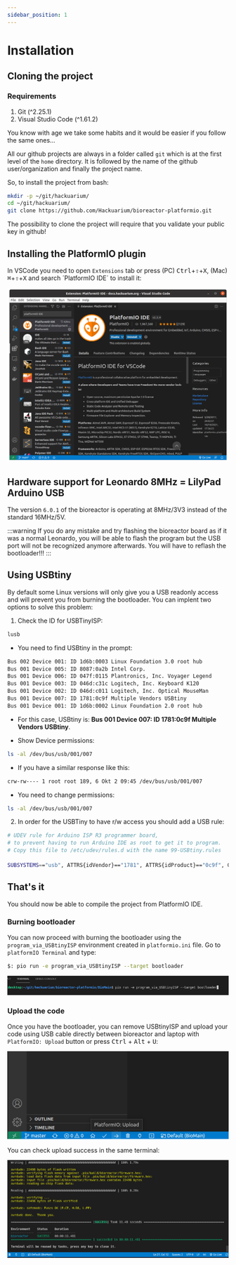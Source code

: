 ```yaml
---
sidebar_position: 1
---
```


# Installation

## Cloning the project

### Requirements

1. Git (^2.25.1)
2. Visual Studio Code (^1.61.2)

You know with age we take some habits and it would be easier if you follow the same ones...

All our github projects are always in a folder called `git`
which is at the first level of the `home` directory. It is followed by the
name of the github user/organization and finally the project name.

So, to install the project from bash:

```bash
mkdir -p ~/git/hackuarium/
cd ~/git/hackuarium/
git clone https://github.com/Hackuarium/bioreactor-platformio.git
```

The possibility to clone the project will require that you validate your public key
in github!

## Installing the PlatformIO plugin

In VSCode you need to open `Extensions` tab or press (PC) <kbd>Ctrl</kbd>+<kbd>⇧</kbd>+<kbd>X</kbd>, (Mac) <kbd>⌘</kbd>+<kbd>⇧</kbd>+<kbd>X</kbd> and search ´PlatformIO IDE´ to install it:

![PlatformIO IDE](platformio.png)

## Hardware support for Leonardo 8MHz = LilyPad Arduino USB

The version `6.0.1` of the bioreactor is operating at 8MHz/3V3 instead of the standard 16MHz/5V.

:::warning
If you do any mistake and try flashing the bioreactor board as if it was a normal Leonardo, you will be able to flash the program but the USB port will not be recognized anymore afterwards. You will have to reflash the bootloader!!!
:::

## Using USBtiny

By default some Linux versions will only give you a USB readonly access and will prevent you from burning the bootloader. You can implent two options to solve this problem:

1. Check the ID for USBTinyISP:

```bash
lusb
```

- You need to find USBtiny in the prompt:

```bash
Bus 002 Device 001: ID 1d6b:0003 Linux Foundation 3.0 root hub
Bus 001 Device 005: ID 8087:0a2b Intel Corp.
Bus 001 Device 006: ID 047f:0115 Plantronics, Inc. Voyager Legend
Bus 001 Device 003: ID 046d:c31c Logitech, Inc. Keyboard K120
Bus 001 Device 002: ID 046d:c011 Logitech, Inc. Optical MouseMan
Bus 001 Device 007: ID 1781:0c9f Multiple Vendors USBtiny
Bus 001 Device 001: ID 1d6b:0002 Linux Foundation 2.0 root hub
```

- For this case, USBtiny is: **Bus 001 Device 007: ID 1781:0c9f Multiple Vendors USBtiny**.

- Show Device permissions:

```bash
ls -al /dev/bus/usb/001/007
```

- If you have a similar response like this:

```bash
crw-rw---- 1 root root 189, 6 Okt 2 09:45 /dev/bus/usb/001/007
```

- You need to change permissions:

```bash
ls -al /dev/bus/usb/001/007
```

2. In order for the USBTiny to have r/w access you should add a USB rule:

```bash
# UDEV rule for Arduino ISP R3 programmer board,
# to prevent having to run Arduino IDE as root to get it to program.
# Copy this file to /etc/udev/rules.d with the name 99-USBtiny.rules

SUBSYSTEMS=="usb", ATTRS{idVendor}=="1781", ATTRS{idProduct}=="0c9f", GROUP="plugdev", MODE="0666"
```

## That's it

You should now be able to compile the project from PlatformIO IDE.

### Burning bootloader

You can now proceed with burning the bootloader using the `program_via_USBtinyISP` environment created in `platformio.ini` file. Go to `platformIO Terminal` and type:

```bash
$: pio run -e program_via_USBtinyISP --target bootloader
```

![PlatformIO: New Terminal](terminal.png)

### Upload the code

Once you have the bootloader, you can remove USBtinyISP and upload your code using USB cable directly between bioreactor and laptop with `PlatformIO: Upload` button or press <kbd>Ctrl</kbd> + <kbd>Alt</kbd> + <kbd>U</kbd>:

![Upload option](upload.png)

You can check upload success in the same terminal:

![Upload success](upload-success.png)
